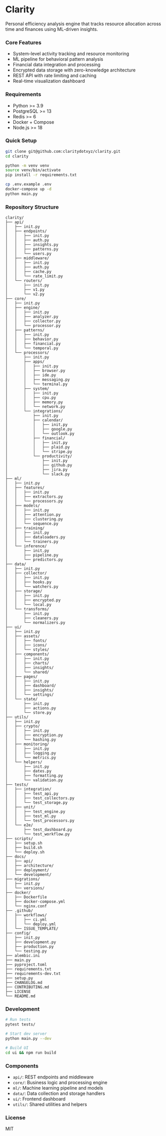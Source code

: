 # Clarity

Personal efficiency analysis engine that tracks resource allocation across time and finances using ML-driven insights.

### Core Features

- System-level activity tracking and resource monitoring
- ML pipeline for behavioral pattern analysis
- Financial data integration and processing
- Encrypted data storage with zero-knowledge architecture
- REST API with rate limiting and caching
- Real-time visualization dashboard

### Requirements

- Python >= 3.9
- PostgreSQL >= 13
- Redis >= 6
- Docker + Compose
- Node.js >= 18

### Quick Setup

```bash
git clone git@github.com:claritydotxyz/clarity.git
cd clarity

python -m venv venv
source venv/bin/activate
pip install -r requirements.txt

cp .env.example .env
docker-compose up -d
python main.py
```

### Repository Structure

```
clarity/
├── api/
│   ├── init.py
│   ├── endpoints/
│   │   ├── init.py
│   │   ├── auth.py
│   │   ├── insights.py
│   │   ├── patterns.py
│   │   └── users.py
│   ├── middleware/
│   │   ├── init.py
│   │   ├── auth.py
│   │   ├── cache.py
│   │   └── rate_limit.py
│   └── routers/
│       ├── init.py
│       ├── v1.py
│       └── v2.py
├── core/
│   ├── init.py
│   ├── engine/
│   │   ├── init.py
│   │   ├── analyzer.py
│   │   ├── collector.py
│   │   └── processor.py
│   ├── patterns/
│   │   ├── init.py
│   │   ├── behavior.py
│   │   ├── financial.py
│   │   └── temporal.py
│   └── processors/
│       ├── init.py
│       ├── apps/
│       │   ├── init.py
│       │   ├── browser.py
│       │   ├── ide.py
│       │   ├── messaging.py
│       │   └── terminal.py
│       ├── system/
│       │   ├── init.py
│       │   ├── cpu.py
│       │   ├── memory.py
│       │   └── network.py
│       └── integrations/
│           ├── init.py
│           ├── calendar/
│           │   ├── init.py
│           │   ├── google.py
│           │   └── outlook.py
│           ├── financial/
│           │   ├── init.py
│           │   ├── plaid.py
│           │   └── stripe.py
│           └── productivity/
│               ├── init.py
│               ├── github.py
│               ├── jira.py
│               └── slack.py
├── ml/
│   ├── init.py
│   ├── features/
│   │   ├── init.py
│   │   ├── extractors.py
│   │   └── processors.py
│   ├── models/
│   │   ├── init.py
│   │   ├── attention.py
│   │   ├── clustering.py
│   │   └── sequence.py
│   ├── training/
│   │   ├── init.py
│   │   ├── dataloaders.py
│   │   └── trainers.py
│   └── inference/
│       ├── init.py
│       ├── pipeline.py
│       └── predictors.py
├── data/
│   ├── init.py
│   ├── collector/
│   │   ├── init.py
│   │   ├── hooks.py
│   │   └── watchers.py
│   ├── storage/
│   │   ├── init.py
│   │   ├── encrypted.py
│   │   └── local.py
│   └── transforms/
│       ├── init.py
│       ├── cleaners.py
│       └── normalizers.py
├── ui/
│   ├── init.py
│   ├── assets/
│   │   ├── fonts/
│   │   ├── icons/
│   │   └── styles/
│   ├── components/
│   │   ├── init.py
│   │   ├── charts/
│   │   ├── insights/
│   │   └── shared/
│   ├── pages/
│   │   ├── init.py
│   │   ├── dashboard/
│   │   ├── insights/
│   │   └── settings/
│   └── state/
│       ├── init.py
│       ├── actions.py
│       └── store.py
├── utils/
│   ├── init.py
│   ├── crypto/
│   │   ├── init.py
│   │   ├── encryption.py
│   │   └── hashing.py
│   ├── monitoring/
│   │   ├── init.py
│   │   ├── logging.py
│   │   └── metrics.py
│   └── helpers/
│       ├── init.py
│       ├── dates.py
│       ├── formatting.py
│       └── validation.py
├── tests/
│   ├── integration/
│   │   ├── test_api.py
│   │   ├── test_collectors.py
│   │   └── test_storage.py
│   ├── unit/
│   │   ├── test_engine.py
│   │   ├── test_ml.py
│   │   └── test_processors.py
│   └── e2e/
│       ├── test_dashboard.py
│       └── test_workflow.py
├── scripts/
│   ├── setup.sh
│   ├── build.sh
│   └── deploy.sh
├── docs/
│   ├── api/
│   ├── architecture/
│   ├── deployment/
│   └── development/
├── migrations/
│   ├── init.py
│   └── versions/
├── docker/
│   ├── Dockerfile
│   ├── docker-compose.yml
│   └── nginx.conf
├── .github/
│   ├── workflows/
│   │   ├── ci.yml
│   │   └── deploy.yml
│   └── ISSUE_TEMPLATE/
├── config/
│   ├── init.py
│   ├── development.py
│   ├── production.py
│   └── testing.py
├── alembic.ini
├── main.py
├── pyproject.toml
├── requirements.txt
├── requirements-dev.txt
├── setup.py
├── CHANGELOG.md
├── CONTRIBUTING.md
├── LICENSE
└── README.md
```

### Development

```bash
# Run tests
pytest tests/

# Start dev server
python main.py --dev

# Build UI
cd ui && npm run build
```

### Components

- `api/`: REST endpoints and middleware
- `core/`: Business logic and processing engine
- `ml/`: Machine learning pipeline and models
- `data/`: Data collection and storage handlers
- `ui/`: Frontend dashboard
- `utils/`: Shared utilities and helpers

### License

MIT
